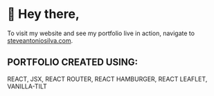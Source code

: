 # 👋 Hey there,

To visit my website and see my portfolio live in action, navigate to <a href='https://www.steveantoniosilva.com'>steveantoniosilva.com</a>.

## PORTFOLIO CREATED USING:

REACT,
JSX,
REACT ROUTER,
REACT HAMBURGER,
REACT LEAFLET,
VANILLA-TILT
<br/>

